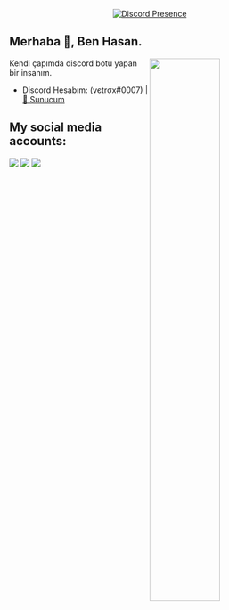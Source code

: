 <div align="center">

[![Discord Presence](https://lanyard.cnrad.dev/api/663344128591134720)](https://discord.com/users/663344128591134720)
</div>

<h2>Merhaba 👋, Ben Hasan.</h2>

<img width="50%" align="right" src="https://github-readme-stats.vercel.app/api?username=vetrox-7&show_icons=true&hide_title=true&theme=merko">

Kendi çapımda discord botu yapan bir insanım.

- Discord Hesabım: (vєtrσx#0007) | [🏡 Sunucum](https://discord.gg/AG5j526PDH)
<h2>My social media accounts:</h2>
 <a href="https://discord.com/users/663344128591134720" target"blank_"><img src="https://img.shields.io/badge/Discord%20-7289DA.svg?&style=for-the-badge&logo=discord&logoColor=white"></a>
<a href="https://www.youtube.com/channel/UCTCHvnOPZ7L9BMrpGbid-XA" target"blank_"><img src="https://img.shields.io/badge/youtube%20-ff0000.svg?&style=for-the-badge&logo=youtube&logoColor=white"></a>
   <a href="https://www.instagram.com/hasan.kayra0" target"blank_"><img src="https://img.shields.io/badge/INSTAGRAM%20-DC3175.svg?&style=for-the-badge&logo=instagram&logoColor=white"></a>
